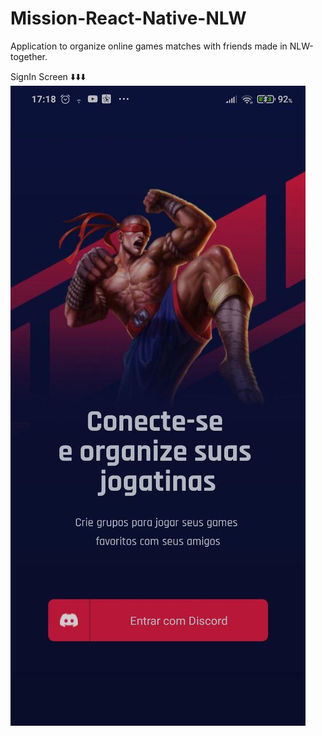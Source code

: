 # Mission-React-Native-NLW

Application to organize online games matches with friends made in NLW-together.

SignIn Screen ⬇️⬇️⬇️
<br>
![ScreenShot](https://github.com/Jenny-2021/imageshost/blob/3a81f3e9261ac8b76211fac673cdb958b269393f/SignIn%20Screen2.jpg)


